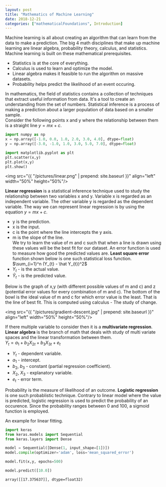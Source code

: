 ```yaml
---
layout: post
title: "Mathematics of Machine Learning"
date: 2018-12-21
categories: ["mathematicalFoundations", Introduction]
---
```


Machine learning is all about creating an algorithm that can learn from the data to make a prediction. The big 4 math disciplines that make up machine learning are linear algebra, probability theory, calculus, and statistics. Machine learning is built on these mathematical prerequisites.<br/>
* Statistics is at the core of everything.
* Calculus is used to learn and optimize the model.
* Linear algebra makes it feasible to run the algorithm on massive datasets.
* Probability helps predict the likelihood of an event occuring.

In mathematics, the field of statistics contains a collection of techniques that extract useful information from data. It's a tool to create an understanding from the set of numbers. Statistical inference is a process of making a prediction about a larger population of data based on a smaller sample.<br/>
Consider the following points x and y where the relationship between them is a straight line $y = mx + c$.<br/>

```python
import numpy as np
x = np.array([-1.0, 0.0, 1.0, 2.0, 3.0, 4.0], dtype=float)
y = np.array([-3.0, -1.0, 1.0, 3.0, 5.0, 7.0], dtype=float)
```
```python
import matplotlib.pyplot as plt
plt.scatter(x,y)
plt.plot(x,y)
plt.show()
```
<img src="{{ "/pictures/linear.png" | prepend: site.baseurl }}" align="left" width="50%" height="50%"/>

**Linear regression** is a statistical inference technique used to study the relationship between two variables x and y. Variable x is regarded as an independent variable. The other variable y is regarded as the dependent variable. The way we can represent linear regression is by using the equation $y = mx + c$.<br/>
* y is the prediction.
* x is the input.
* c is the point where the line intercepts the y axis.
* m is the slope of the line.<br/>
We try to learn the value of m and c such that when a line is drawn using these values will be the best fit for our dataset. An error function is used to measure how good the predicted values are. **Least square error** function shown below is one such statistical loss function.<br/>
$\sum_{i=1}^n (Y_{t} - \hat Y_{t})^2$
* $Y_{t}$ - is the actual value.
* $\hat Y_{t}$ - is the predicted value. <br/>

Below is the graph of x,y (with different possible values of m and c) and z (potential error values for every combination of m and c). The bottom of the bowl is the ideal value of m and c for which error value is the least. That is the line of best fit.
This is computed using calculus - The study of change.<br/>

<img src="{{ "/pictures/gradient-descent.jpg" | prepend: site.baseurl }}" align="left" width="50%" height="50%"/><br/>

If there multiple variable to consider then it is a **multivariate regression**. **Linear algebra** is the branch of math that deals with study of multi variate spaces and the linear transformation between them.<br/>
$Y_{t} = a_{1}+b_{2}X_{2t}+b_{3}X_{3t}+e_{t}$
* $Y_{t}$ - dependent variable.
* $a_{1}$ - intercept.
* $b_{2}$, $b_{3}$ - constant (partial regression coefficient).
* $X_{2}$, $X_{3}$ - explanatory variable.
* $e_{t}$ - error term.<br/>

Probability is the measure of likelihood of an outcome. **Logistic regression** is one such probablistic technique. Contrary to linear model where the value is predicted, logistic regression is used to predict the probability of an occurence. Since the probability ranges between 0 and 100, a sigmoid function is employed.<br/> 

An example for linear fitting.<br/>
```python
import keras
from keras.models import Sequential
from keras.layers import Dense

model = Sequential([Dense(1, input_shape=[1])])
model.compile(optimizer='adam', loss='mean_squared_error')
```

```python
model.fit(x,y, epochs=500)
```

```python
model.predict([10.0])
```
    array([[17.375637]], dtype=float32)
